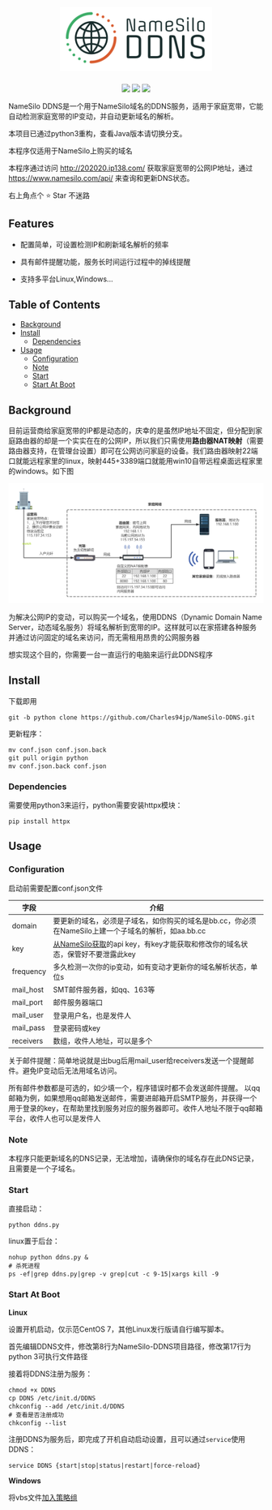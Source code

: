 <h1 align="center">
  <img src="logo.svg" width="300px">
  <br>
</h1>

<p align="center">
<a href="https://github.com/Charles94jp/NameSilo-DDNS/tree/python"><img src="https://img.shields.io/badge/NameSilo-DDNS-brightgreen"></a>  
<a target="_blank" href="https://opensource.org/licenses/MIT"><img src="https://img.shields.io/badge/license-MIT-_red.svg"></a>  
<a href="#----"><img src="https://img.shields.io/badge/python-v3.8-blue"></a>
</p>


NameSilo DDNS是一个用于NameSilo域名的DDNS服务，适用于家庭宽带，它能自动检测家庭宽带的IP变动，并自动更新域名的解析。

本项目已通过python3重构，查看Java版本请切换分支。

本程序仅适用于NameSilo上购买的域名

本程序通过访问 http://202020.ip138.com/ 获取家庭宽带的公网IP地址，通过 https://www.namesilo.com/api/ 来查询和更新DNS状态。

右上角点个 ⭐ Star 不迷路

## Features

- 配置简单，可设置检测IP和刷新域名解析的频率

- 具有邮件提醒功能，服务长时间运行过程中的掉线提醒

- 支持多平台Linux,Windows...

## Table of Contents

- [Background](#background)
- [Install](#install)
    - [Dependencies](#dependencies)
- [Usage](#usage)
    - [Configuration](#configuration)
    - [Note](#note)
    - [Start](#start)
    - [Start At Boot](#start-at-boot)

## Background

目前运营商给家庭宽带的IP都是动态的，庆幸的是虽然IP地址不固定，但分配到家庭路由器的却是一个实实在在的公网IP，所以我们只需使用**路由器NAT映射**（需要路由器支持，在管理台设置）即可在公网访问家庭的设备。我们路由器映射22端口就能远程家里的linux，映射445+3389端口就能用win10自带远程桌面远程家里的windows。如下图

![网络拓扑图](https://raw.githubusercontent.com/Charles94jp/NameSilo-DDNS/java/Network-topology.png)

为解决公网IP的变动，可以购买一个域名，使用DDNS（Dynamic Domain Name Server，动态域名服务）将域名解析到宽带的IP。这样就可以在家搭建各种服务并通过访问固定的域名来访问，而无需租用昂贵的公网服务器

想实现这个目的，你需要一台一直运行的电脑来运行此DDNS程序



## Install

下载即用

```
git -b python clone https://github.com/Charles94jp/NameSilo-DDNS.git
```

更新程序：

```
mv conf.json conf.json.back
git pull origin python
mv conf.json.back conf.json
```

### Dependencies


需要使用python3来运行，python需要安装httpx模块：

```
pip install httpx
```

## Usage

### Configuration

启动前需要配置conf.json文件

|字段|介绍|
|--|--|
|domain|要更新的域名，必须是子域名，如你购买的域名是bb.cc，你必须在NameSilo上建一个子域名的解析，如aa.bb.cc| 
|key|<a href="https://guozh.net/obtain-namesilo-api-key/" target="_blank">从NameSilo获取</a>的api key，有key才能获取和修改你的域名状态，保管好不要泄露此key| 
|frequency|多久检测一次你的ip变动，如有变动才更新你的域名解析状态，单位s| 
|mail_host|SMT邮件服务器，如qq、163等| 
|mail_port|邮件服务器端口| 
|mail_user|登录用户名，也是发件人| 
|mail_pass|登录密码或key| 
|receivers|数组，收件人地址，可以是多个| 

关于邮件提醒：简单地说就是出bug后用mail_user给receivers发送一个提醒邮件。避免IP变动后无法用域名访问。

所有邮件参数都是可选的，如少填一个，程序错误时都不会发送邮件提醒。 以qq邮箱为例，如果想用qq邮箱发送邮件，需要进邮箱开启SMTP服务，并获得一个用于登录的key，在帮助里找到服务对应的服务器即可。收件人地址不限于qq邮箱平台，收件人也可以是发件人

### Note


本程序只能更新域名的DNS记录，无法增加，请确保你的域名存在此DNS记录，且需要是一个子域名。

### Start


直接启动：

```
python ddns.py
```

linux置于后台：

```
nohup python ddns.py &
# 杀死进程
ps -ef|grep ddns.py|grep -v grep|cut -c 9-15|xargs kill -9
```

### Start At Boot

<b>Linux</b>

设置开机启动，仅示范CentOS 7，其他Linux发行版请自行编写脚本。

首先编辑DDNS文件，修改第8行为NameSilo-DDNS项目路径，修改第17行为python 3可执行文件路径

接着将DDNS注册为服务：

```
chmod +x DDNS
cp DDNS /etc/init.d/DDNS
chkconfig --add /etc/init.d/DDNS
# 查看是否注册成功
chkconfig --list
```

注册DDNS为服务后，即完成了开机自动启动设置，且可以通过`service`使用DDNS：

```
service DDNS {start|stop|status|restart|force-reload}
```


<b>Windows</b>

将vbs文件[加入策略组](https://blog.csdn.net/yunmuq/article/details/110199091)
